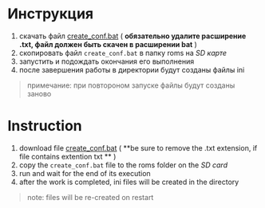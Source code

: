 # Инструкция
1. скачать файл
[create_conf.bat](https://raw.githubusercontent.com/mef64ld/fc3000_create_order_conf/main/crete_conf.bat)
( **обязательно удалите расширение .txt, файл должен быть скачен в расширении bat** )
2. скопировать файл `create_conf.bat` в папку roms на _SD карте_
3. запустить и подождать окончания его выполнения
4. после завершения работы в директории будут созданы файлы ini

> примечание: при повтороном запуске файлы будут созданы заново

# Instruction
1. download file
[create_conf.bat](https://raw.githubusercontent.com/mef64ld/fc3000_create_order_conf/main/crete_conf.bat)
( **be sure to remove the .txt extension, if file contains extention txt ** )
2. copy the `create_conf.bat` file to the roms folder on the _SD card_
3. run and wait for the end of its execution
4. after the work is completed, ini files will be created in the directory

> note: files will be re-created on restart
